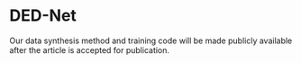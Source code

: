 # DED-Net

Our data synthesis method and training code will be made publicly available after the article is accepted for publication.
